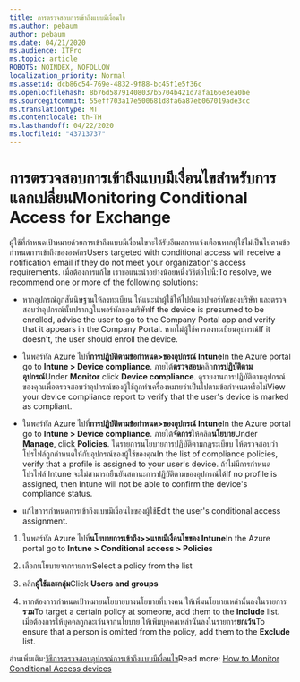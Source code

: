 ```yaml
---
title: การตรวจสอบการเข้าถึงแบบมีเงื่อนไข
ms.author: pebaum
author: pebaum
ms.date: 04/21/2020
ms.audience: ITPro
ms.topic: article
ROBOTS: NOINDEX, NOFOLLOW
localization_priority: Normal
ms.assetid: dcb86c54-769e-4832-9f88-bc45f1e5f36c
ms.openlocfilehash: 8b76d58791408037b5704b421d7afa166e3ea0be
ms.sourcegitcommit: 55eff703a17e500681d8fa6a87eb067019ade3cc
ms.translationtype: MT
ms.contentlocale: th-TH
ms.lasthandoff: 04/22/2020
ms.locfileid: "43713737"
---
```

# <a name="monitoring-conditional-access-for-exchange"></a><span data-ttu-id="f21f4-102">การตรวจสอบการเข้าถึงแบบมีเงื่อนไขสําหรับการแลกเปลี่ยน</span><span class="sxs-lookup"><span data-stu-id="f21f4-102">Monitoring Conditional Access for Exchange</span></span>

<span data-ttu-id="f21f4-103">ผู้ใช้ที่กําหนดเป้าหมายด้วยการเข้าถึงแบบมีเงื่อนไขจะได้รับอีเมลการแจ้งเตือนหากผู้ใช้ไม่เป็นไปตามข้อกําหนดการเข้าถึงขององค์กร</span><span class="sxs-lookup"><span data-stu-id="f21f4-103">Users targeted with conditional access will receive a notification email if they do not meet your organization's access requirements.</span></span> <span data-ttu-id="f21f4-104">เมื่อต้องการแก้ไข เราขอแนะนําอย่างน้อยหนึ่งวิธีต่อไปนี้:</span><span class="sxs-lookup"><span data-stu-id="f21f4-104">To resolve, we recommend one or more of the following solutions:</span></span>
  
- <span data-ttu-id="f21f4-105">หากอุปกรณ์ถูกสันนิษฐานให้ลงทะเบียน ให้แนะนําผู้ใช้ให้ไปยังแอปพอร์ทัลของบริษัท และตรวจสอบว่าอุปกรณ์นั้นปรากฏในพอร์ทัลของบริษัท</span><span class="sxs-lookup"><span data-stu-id="f21f4-105">If the device is presumed to be enrolled, advise the user to go to the Company Portal app and verify that it appears in the Company Portal.</span></span> <span data-ttu-id="f21f4-106">หากไม่ผู้ใช้ควรลงทะเบียนอุปกรณ์</span><span class="sxs-lookup"><span data-stu-id="f21f4-106">If it doesn't, the user should enroll the device.</span></span>
    
- <span data-ttu-id="f21f4-107">ในพอร์ทัล Azure ไปที่**การปฏิบัติตามข้อกําหนด\>ของอุปกรณ์ Intune**</span><span class="sxs-lookup"><span data-stu-id="f21f4-107">In the Azure portal go to **Intune \> Device compliance**.</span></span> <span data-ttu-id="f21f4-108">ภายใต้**ตรวจสอบ**คลิก**การปฏิบัติตามอุปกรณ์**</span><span class="sxs-lookup"><span data-stu-id="f21f4-108">Under **Monitor** click **Device compliance**.</span></span> <span data-ttu-id="f21f4-109">ดูรายงานการปฏิบัติตามอุปกรณ์ของคุณเพื่อตรวจสอบว่าอุปกรณ์ของผู้ใช้ถูกทําเครื่องหมายว่าเป็นไปตามข้อกําหนดหรือไม่</span><span class="sxs-lookup"><span data-stu-id="f21f4-109">View your device compliance report to verify that the user's device is marked as compliant.</span></span> 
    
- <span data-ttu-id="f21f4-110">ในพอร์ทัล Azure ไปที่**การปฏิบัติตามข้อกําหนด\>ของอุปกรณ์ Intune**</span><span class="sxs-lookup"><span data-stu-id="f21f4-110">In the Azure portal go to **Intune \> Device compliance**.</span></span> <span data-ttu-id="f21f4-111">ภายใต้**จัดการ**ให้คลิก**นโยบาย**</span><span class="sxs-lookup"><span data-stu-id="f21f4-111">Under **Manage**, click **Policies**.</span></span> <span data-ttu-id="f21f4-112">ในรายการนโยบายการปฏิบัติตามกฎระเบียบ ให้ตรวจสอบว่าโปรไฟล์ถูกกําหนดให้กับอุปกรณ์ของผู้ใช้ของคุณ</span><span class="sxs-lookup"><span data-stu-id="f21f4-112">In the list of compliance policies, verify that a profile is assigned to your user's device.</span></span> <span data-ttu-id="f21f4-113">ถ้าไม่มีการกําหนดโปรไฟล์ Intune จะไม่สามารถยืนยันสถานะการปฏิบัติตามของอุปกรณ์ได้</span><span class="sxs-lookup"><span data-stu-id="f21f4-113">If no profile is assigned, then Intune will not be able to confirm the device's compliance status.</span></span> 
    
- <span data-ttu-id="f21f4-114">แก้ไขการกําหนดการเข้าถึงแบบมีเงื่อนไขของผู้ใช้</span><span class="sxs-lookup"><span data-stu-id="f21f4-114">Edit the user's conditional access assignment.</span></span>
    
1. <span data-ttu-id="f21f4-115">ในพอร์ทัล Azure ไปที่**นโยบายการเข้าถึง\>\>แบบมีเงื่อนไขของ Intune**</span><span class="sxs-lookup"><span data-stu-id="f21f4-115">In the Azure portal go to **Intune \> Conditional access \> Policies**</span></span>
    
2. <span data-ttu-id="f21f4-116">เลือกนโยบายจากรายการ</span><span class="sxs-lookup"><span data-stu-id="f21f4-116">Select a policy from the list</span></span>
    
3. <span data-ttu-id="f21f4-117">คลิก**ผู้ใช้และกลุ่ม**</span><span class="sxs-lookup"><span data-stu-id="f21f4-117">Click **Users and groups**</span></span>
    
4. <span data-ttu-id="f21f4-118">หากต้องการกําหนดเป้าหมายนโยบายบางนโยบายที่บางคน ให้เพิ่มนโยบายเหล่านั้นลงในรายการ**รวม**</span><span class="sxs-lookup"><span data-stu-id="f21f4-118">To target a certain policy at someone, add them to the **Include** list.</span></span> <span data-ttu-id="f21f4-119">เมื่อต้องการให้บุคคลถูกละเว้นจากนโยบาย ให้เพิ่มบุคคลเหล่านั้นลงในรายการ**ยกเว้น**</span><span class="sxs-lookup"><span data-stu-id="f21f4-119">To ensure that a person is omitted from the policy, add them to the **Exclude** list.</span></span> 
    
<span data-ttu-id="f21f4-120">อ่านเพิ่มเติม:[วิธีการตรวจสอบอุปกรณ์การเข้าถึงแบบมีเงื่อนไข](https://docs.microsoft.com/intune/conditional-access-exchange-monitor)</span><span class="sxs-lookup"><span data-stu-id="f21f4-120">Read more: [How to Monitor Conditional Access devices](https://docs.microsoft.com/intune/conditional-access-exchange-monitor)</span></span>
  

